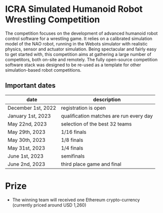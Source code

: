 # ICRA Simulated Humanoid Robot Wrestling Competition

The competition focuses on the development of advanced humanoid robot control software for a wrestling game. It relies on a calibrated simulation model of the NAO robot, running in the Webots simulator with realistic physics, sensor and actuator simulation. Being spectacular and fairly easy to get started with, this competition aims at gathering a large number of competitors, both on-site and remotely. The fully open-source competition software stack was designed to be re-used as a template for other simulation-based robot competitions.

## Important dates

| date               | description                             |
|--------------------|-----------------------------------------|
| December 1st, 2022 | registration is open                    |
| January 1st, 2023  | qualification matches are run every day |
| May 22nd, 2023     | selection of the best 32 teams          |
| May 29th, 2023     | 1/16 finals                             |
| May 30th, 2023     | 1/8 finals                              |
| May 31st, 2023     | 1/4 finals                              |
| June 1st, 2023     | semifinals                              |
| June 2nd, 2023     | third place game and final              |

# Prize

- The winning team will received one Ethereum crypto-currency (currently priced around USD 1,260)
